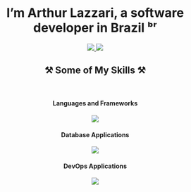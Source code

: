 

<h1 align="center">I’m Arthur Lazzari, a software developer in Brazil ᵇʳ</h1> 


<div align="center">

 </div>
 
<div align="center"> 
  <a href="mailto:arthur.lazzari@outlook.com">
    <img src="https://img.shields.io/badge/Gmail-333333?style=for-the-badge&logo=gmail&logoColor=red" />
  </a>
  <a href="https://www.linkedin.com/in/arthur-lazzari-70b35992/" target="_blank">
    <img src="https://img.shields.io/badge/LinkedIn-0077B5?style=for-the-badge&logo=linkedin&logoColor=white" target="_blank" />
  </a>
 <!-- <a href="https://salesp07.github.io" target="_blank"> 
     <img src="https://img.shields.io/badge/Portfolio-FF5722?style=for-the-badge&logo=safari&logoColor=white" target="_blank" />--> 
  </a>
</div>


 
<h2 align="center">⚒️ Some of My Skills ⚒️</h2>

<br/> 


<div align="center">
  <h4 align="center">Languages ​​and Frameworks</h4>
    <img src="https://skillicons.dev/icons?i=python,javascript,html,css,react,bootstrap,tailwind" />
  <h4 align="center">Database Applications</h4>
    <img src="https://skillicons.dev/icons?i=mysql,sqlite,postgres,django" /><br>
  <h4 align="center">DevOps Applications</h4>
    <img src="https://skillicons.dev/icons?i=gcp,azure,aws,cloudflare,docker,git,jenkins,kubernetes,grafana,linux,powershell" /><br>
</div>

<br/>
